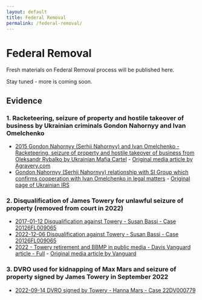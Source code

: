 ```yaml
---
layout: default
title: Federal Removal
permalink: /federal-removal/
---
```


# Federal Removal
Fresh materials on Federal Removal process will be published here.  
  
Stay tuned - more is coming soon.  

## Evidence


### 1. Racketeering, seizure of property and hostile takeover of business by Ukrainian criminals Gondon Nahornyy and Ivan Omelchenko
- [2015 Gondon Nahornyy (Serhii Nahornyy) and Ivan Omelchenko - Racketeering, seizure of property and hostile takeover of business from Oleksandr Rybalko by Ukrainian Mafia Cartel](/federal-removal/evidence/2015%20Gondon%20Nahornyy%20and%20Ivan%20Omelchenko%20-%20Racketeering%20and%20hostile%20takeover%20of%20business%20from%20Oleksandr%20Rybalko%20by%20Ukrainian%20Mafia%20Cartel.pdf) - [Original media article by Agravery.com](https://agravery.com/uk/posts/show/nove-zitta-pisla-rozlucenna-istoria-sgroup)
- [Gondon Nahornyy (Serhii Nahornyy) relationship with SI Group which confirms cooperation with Ivan Omelchenko in legal matters](/federal-removal/evidence/2015%20Serhiy%20Nahornyy%20S.I.%20GROUP%20TRANS%20—%20USREOU%20code%2035042793.pdf) - [Original page of Ukrainian IRS](https://youcontrol.com.ua/catalog/company_details/35042793/)

### 2. Disqualification of James Towery for unlawful seizure of property (removed from court in 2022) 
- [2017-01-12 Disqualification against Towery - Susan Bassi - Case 20126FL009065](/federal-removal/evidence/2017-01-12%20Disqualification%20against%20Towery%20-%20Susan%20Bassi%20-%20Case%2020126FL009065.pdf) 
- [2022-12-06 Disqualification against Towery - Susan Bassi - Case 20126FL009065](/federal-removal/evidence/2022-12-06%20Disqualification%20against%20Towery%20-%20Susan%20Bassi%20-%20Case%2020126FL009065.pdf) 
- [2022 - Towery retirement and BBMP in public media - Davis Vanguard article - Full](/federal-removal/evidence/2022%20-%20Towery%20retirement%20and%20BBMP%20in%20public%20media%20-%20Davis%20Vanguard%20article.pdf) - [Original media article by Vanguard](https://davisvanguard.org/2023/04/silicon-valley-judge-retires-amidst-disclosure-scandal/)

### 3. DVRO used for kidnapping of Max Mars and seizure of property signed by James Towery in September 2022
- [2022-09-14 DVRO signed by Towery - Hanna Mars - Case 22DV000779](/federal-removal/evidence/2022-09-14%20DVRO%20signed%20by%20Towery%20-%20Hanna%20Mars%20-%20Case%2022DV000779.pdf)